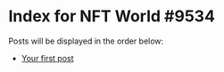 # Index for NFT World #9534
Posts will be displayed in the order below:

- [Your first post](./001-first.md)


